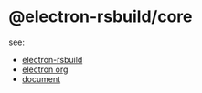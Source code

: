 # @electron-rsbuild/core

see:

- [electron-rsbuild](https://github.com/electron-rsbuild/electron-rsbuild)
- [electron org](https://github.com/electron-rsbuild/electron-rsbuild)
- [document](https://electron-rsbuild.org)
